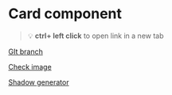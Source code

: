 # Card component 


> :bulb: **ctrl+ left click** to open link in a new tab 

[GIt branch](https://github.com/codiku/react-native-todolist/tree/004-EN-card)

[Check image](https://github.com/codiku/ressources/blob/master/RN_todo_check.png)

[Shadow generator](https://ethercreative.github.io/react-native-shadow-generator/)